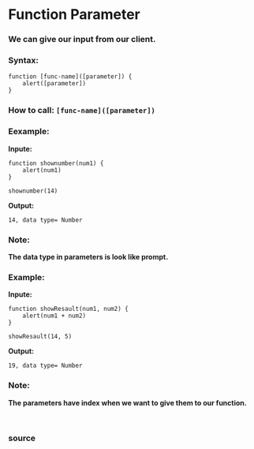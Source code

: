 # Function Parameter 

### We can give our input from our client.

### Syntax:
```
function [func-name]([parameter]) {
	alert([parameter])
}
```

### How to call: `[func-name]([parameter])`

### Eexample:

**Inpute:**
```
function shownumber(num1) {
	alert(num1)
}

shownumber(14)
```

**Output:**
```
14, data type= Number
```

### Note: 
**The data type in parameters is look like prompt.**

### Example:

**Inpute:**
```
function showResault(num1, num2) {
	alert(num1 + num2)
}

showResault(14, 5)
```

**Output:**
```
19, data type= Number
```

### Note: 
**The parameters have index when we want to give them to our function.**


<br>

### <a href="https://javascript.info/function-basics" style="text-decoration: none;"> source </a>
